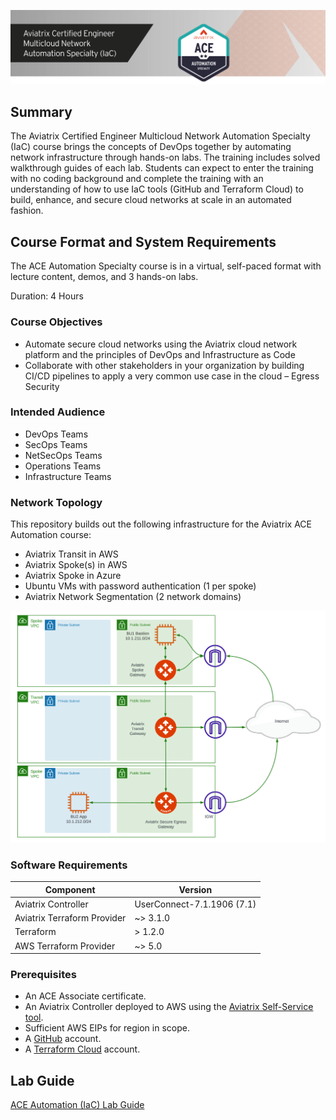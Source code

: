 ![ACE Automation Speciality](images/ace-automation-banner.png)

## Summary

The Aviatrix Certified Engineer Multicloud Network Automation Specialty (IaC) course brings the concepts of DevOps together by automating network infrastructure through hands-on labs. The training includes solved walkthrough guides of each lab. Students can expect to enter the training with no coding background and complete the training with an understanding of how to use IaC tools (GitHub and Terraform Cloud) to build, enhance, and secure cloud networks at scale in an automated fashion.

## Course Format and System Requirements

The ACE Automation Specialty course is in a virtual, self-paced format with lecture content, demos, and 3 hands-on labs.

Duration: 4 Hours

### Course Objectives

- Automate secure cloud networks using the Aviatrix cloud network platform and the principles of DevOps and Infrastructure as Code
- Collaborate with other stakeholders in your organization by building CI/CD pipelines to apply a very common use case in the cloud – Egress Security

### Intended Audience

- DevOps Teams
- SecOps Teams
- NetSecOps Teams
- Operations Teams
- Infrastructure Teams

### Network Topology

This repository builds out the following infrastructure for the Aviatrix ACE Automation course:

- Aviatrix Transit in AWS
- Aviatrix Spoke(s) in AWS
- Aviatrix Spoke in Azure
- Ubuntu VMs with password authentication (1 per spoke)
- Aviatrix Network Segmentation (2 network domains)

![Topology](images/topology.png)

### Software Requirements

| Component                   | Version                    |
| --------------------------- | -------------------------- |
| Aviatrix Controller         | UserConnect-7.1.1906 (7.1) |
| Aviatrix Terraform Provider | ~> 3.1.0                   |
| Terraform                   | > 1.2.0                    |
| AWS Terraform Provider      | ~> 5.0                     |

### Prerequisites

- An ACE Associate certificate.
- An Aviatrix Controller deployed to AWS using the [Aviatrix Self-Service tool](https://selfservice.aviatrix.com).
- Sufficient AWS EIPs for region in scope.
- A [GitHub](https://github.com) account.
- A [Terraform Cloud](https://app.terraform.io) account.

## Lab Guide

[ACE Automation (IaC) Lab Guide](https://ace-automation.aviatrixlab.com)
